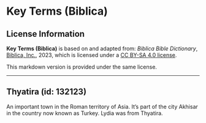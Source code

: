 # Key Terms (Biblica)

## License Information

**Key Terms (Biblica)** is based on and adapted from: _Biblica Bible Dictionary_, [Biblica, Inc.](https://www.biblica.com/), 2023, which is licensed under a [CC BY-SA 4.0 license](https://creativecommons.org/licenses/by-sa/4.0/legalcode.en).

This markdown version is provided under the same license.



--------------------------------

## Thyatira (id: 132123)

An important town in the Roman territory of Asia. It’s part of the city Akhisar in the country now known as Turkey. Lydia was from Thyatira.


